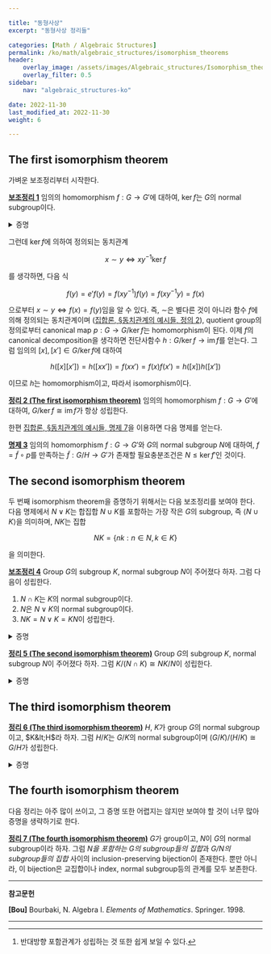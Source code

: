 ```yaml
---

title: "동형사상"
excerpt: "동형사상 정리들"

categories: [Math / Algebraic Structures]
permalink: /ko/math/algebraic_structures/isomorphism_theorems
header:
    overlay_image: /assets/images/Algebraic_structures/Isomorphism_theorems.png
    overlay_filter: 0.5
sidebar: 
    nav: "algebraic_structures-ko"

date: 2022-11-30
last_modified_at: 2022-11-30
weight: 6

---
```


## The first isomorphism theorem

가벼운 보조정리부터 시작한다.

<div class="proposition" markdown="1">

<ins id="lem1">**보조정리 1**</ins> 임의의 homomorphism $f:G\rightarrow G'$에 대하여, $\ker f$는 $G$의 normal subgroup이다.

</div>
<details class="proof" markdown="1">
<summary>증명</summary>

임의의 $g\in G$와 $x\in \ker f$에 대하여, 

$$f(gxg^{-1})=f(g)f(x)f(g^{-1})=f(g)e'f(g)^{-1}=f(g)f(g)^{-1}=e'.$$

</details>

그런데 $\ker f$에 의하여 정의되는 동치관계 

$$x\sim y\iff xy^{-1}\ker f$$

를 생각하면, 다음 식

$$f(y)=e'f(y)=f(xy^{-1})f(y)=f(xy^{-1}y)=f(x)$$

으로부터 $x\sim y\iff f(x)=f(y)$임을 알 수 있다. 즉, $\sim$은 별다른 것이 아니라 함수 $f$에 의해 정의되는 동치관계이며 ([집합론, §동치관계의 예시들, 정의 2](/ko/math/set_theory/examples_of_equivalence#df2)), quotient group의 정의로부터 canonical map $p:G\rightarrow G/\ker f$는 homomorphism이 된다. 이제 $f$의 canonical decomposition을 생각하면 전단사함수 $h:G/\ker f\rightarrow\operatorname{im}f$를 얻는다. 그럼 임의의 $[x], [x']\in G/\ker f$에 대하여

$$h([x][x'])=h([xx'])=f(xx')=f(x)f(x')=h([x])h([x'])$$

이므로 $h$는 homomorphism이고, 따라서 isomorphism이다. 

<div class="proposition" markdown="1">

<ins id="thm2">**정리 2 (The first isomorphism theorem)**</ins> 임의의 homomorphism $f:G\rightarrow G'$에 대하여, $G/\ker f\cong \operatorname{im}f$가 항상 성립한다.

</div>

한편 [집합론, §동치관계의 예시들, 명제 7](/ko/math/set_theory/examples_of_equivalence#pp7)을 이용하면 다음 명제를 얻는다. 

<div class="proposition" markdown="1">

<ins id="pp3">**명제 3**</ins> 임의의 homomorphism $f:G\rightarrow G'$와 $G$의 normal subgroup $N$에 대하여, $f=\tilde{f}\circ p$를 만족하는 $\tilde{f}:G/H\rightarrow G'$가 존재할 필요충분조건은 $N\leq \ker f'$인 것이다. 

</div>

## The second isomorphism theorem

두 번째 isomorphism theorem을 증명하기 위해서는 다음 보조정리를 보여야 한다. 다음 명제에서 $N\vee K$는 합집합 $N\cup K$를 포함하는 가장 작은 $G$의 subgroup, 즉 $\langle N\cup K\rangle$을 의미하며, $NK$는 집합

$$NK=\{nk:n\in N,k\in K\}$$

을 의미한다.

<div class="proposition" markdown="1">

<ins id="lem4">**보조정리 4**</ins> Group $G$의 subgroup $K$, normal subgroup $N$이 주어졌다 하자. 그럼 다음이 성립한다.

1. $N\cap K$는 $K$의 normal subgroup이다.
2. $N$은 $N\vee K$의 normal subgroup이다.
3. $NK=N\vee K=KN$이 성립한다.

</div>
<details class="proof" markdown="1">
<summary>증명</summary>

1. 임의의 $n\in N\cap K$와 $k\in K$에 대하여, $knk^{-1}$은 $K$의 원소들의 곱이므로 $K$의 원소이며, 동시에 $N$이 $G$의 normal subgroup이므로 $N$의 원소이다. 따라서 $knk^{-1}\in N\cap K$이다.
2. $N$은 $N\vee K$의 subgroup임이 자명하다. 또, 임의의 $g\in N\vee K$와 $n\in N$에 대하여 $gng^{-1}\in N$이 성립한다.
3. 임의의 $nk\in NK$에 대하여, $n,k\in N\vee K$이므로 $nk\in N\vee K$가 성립한다. 따라서 반대방향만 보이면 된다. $N$과 $K$의 원소들의 곱 $n_1k_1\cdots n_rk_r$들을 모두 포함하는 $G$의 부분집합을 생각하자. 이 집합이 subgroup인 것을 쉽게 확인할 수 있으며, 또한 이 subgroup은 $N$과 $K$를 모두 포함하므로 $N\vee K$ 또한 포함한다.[^1]  
따라서 임의의 $N\vee K$의 원소는 모두 $n_1k_1\cdots n_rk_r$의 꼴로 쓸 수 있다. 이제 $N$이 $N\vee K$의 normal subgroup이므로, $k_1n_2=n_2'k_1$을 만족하는 $n_1'\in N$이 존재한다. 이 과정을 계속해서 반복하면 $n_1k_1\cdots n_rk_r$을 $NK$의 원소의 형태로 바꾸어 쓸 수 있다.

</details>

<div class="proposition" markdown="1">

<ins id="thm5">**정리 5 (The second isomorphism theorem)**</ins> Group $G$의 subgroup $K$, normal subgroup $N$이 주어졌다 하자. 그럼 $K/(N\cap K)\cong NK/N$이 성립한다.

</div>
<details class="proof" markdown="1">
<summary>증명</summary>

우선 앞선 보조정리로부터, $N$은 $NK=N\vee K=KN$의 normal subgroup이 된다. 한편, $K\subset NK$이므로, 다음과 같은 homomorphism의 composition

$$K\overset{\iota}{\hookrightarrow}NK\overset{\pi}{\twoheadrightarrow}NK/N$$ 

을 생각할 수 있다. 그럼

$$\ker(\pi\iota)=(\pi\iota)^{-1}(e)=\iota^{-1}(\ker\pi)=\iota^{-1}(N)=K\cap N$$

이므로, $\pi\iota$에 first isomorphism theorem을 적용하면

$$K/\ker(\pi\iota)=K/(K\cap N)\cong\operatorname{im}(\pi\iota)$$

를 얻는다. 그런데 $NK/N$의 임의의 원소는 모두 $nkN$의 꼴이고, 적당한 $n'\in N$이 존재하여 $nk=kn'$이라 할 수 있으므로, $NK/N$의 임의의 원소 $nkN$은

$$nkN=kn'N=kN=\pi(k)=\pi(\iota(k))\in\operatorname{im}(\pi\iota)$$

을 만족하므로 원하는 결과를 얻는다.

</details>

## The third isomorphism theorem

<div class="proposition" markdown="1">

<ins id="thm6">**정리 6 (The third isomorphism theorem)**</ins> $H$, $K$가 group $G$의 normal subgroup이고, $K&lt;H$라 하자. 그럼 $H/K$는 $G/K$의 normal subgroup이며 $(G/K)/(H/K)\cong G/H$가 성립한다.  

</div>
<details class="proof" markdown="1">
<summary>증명</summary>

[집합론, §동치관계의 예시들, 정의 8](/ko/math/set_theory/examples_of_equivalence#df8) 이후의 decomposition.

</details>

## The fourth isomorphism theorem

다음 정리는 아주 많이 쓰이고, 그 증명 또한 어렵지는 않지만 보여야 할 것이 너무 많아 증명을 생략하기로 한다.

<div class="proposition" markdown="1">

<ins id="thm7">**정리 7 (The fourth isomorphism theorem)**</ins> $G$가 group이고, $N$이 $G$의 normal subgroup이라 하자. 그럼 *$N$을 포함하는 $G$의 subgroup들의 집합*과 *$G/N$의 subgroup들의 집합* 사이의 inclusion-preserving bijection이 존재한다. 뿐만 아니라, 이 bijection은 교집합이나 index, normal subgroup등의 관계를 모두 보존한다.

</div>

---

**참고문헌**

**[Bou]** Bourbaki, N. Algebra I. *Elements of Mathematics*. Springer. 1998.  

---

[^1]: 반대방향 포함관계가 성립하는 것 또한 쉽게 보일 수 있다.